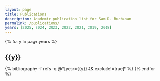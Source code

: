 ```yaml
---
layout: page
title: Publications
description: Academic publication list for Sam D. Buchanan
permalink: /publications/
years: [2025, 2024, 2023, 2022, 2021, 2019, 2018]
---
```


<div class="publications">

{% for y in page.years %}
  <h2 class="year">{{y}}</h2>
  {% bibliography -f refs -q @*[year={{y}} && exclude!=true]* %}
{% endfor %}

</div>
